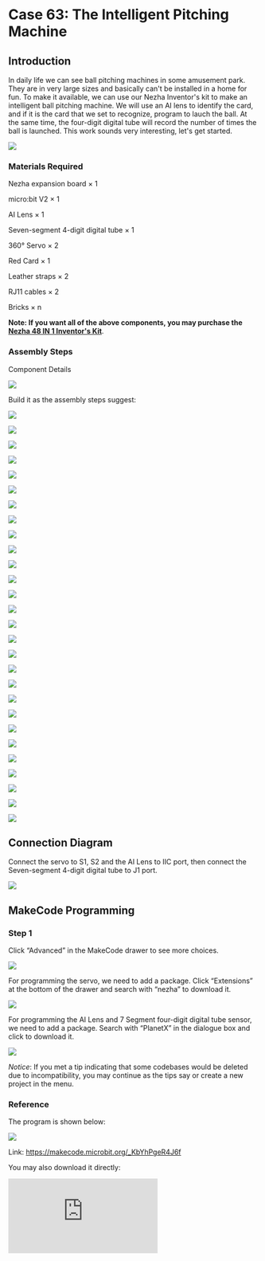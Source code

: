 # Case 63: The Intelligent Pitching Machine

## Introduction

In daily life we can see ball pitching machines in some amusement park. They are in very large sizes and basically can't be installed in a home for fun. To make it available,  we can use our Nezha Inventor's kit to make an intelligent ball pitching machine. We will use an AI lens to identify the card, and if it is the card that we set to recognize,  program to lauch the ball. At the same time, the four-digit digital tube will record the number of times the ball is launched. This work sounds very interesting, let's get started.

![](./images/63_1.png)

### Materials Required

Nezha expansion board × 1

micro:bit V2 × 1

AI Lens × 1

Seven-segment 4-digit digital tube × 1

360° Servo × 2

Red Card × 1

Leather straps × 2

RJ11 cables × 2

Bricks × n

**Note: If you want all of the above components, you may purchase the [Nezha 48 IN 1 Inventor's Kit](https://shop.elecfreaks.com/products/elecfreaks-micro-bit-nezha-48-in-1-inventors-kit-without-micro-bit-board?_pos=2&_sid=ed1b6fbd2&_ss=r)**.



### Assembly Steps

Component Details

![](./images/63_2.jpg)

Build it as the assembly steps suggest:

![](./images/63_3.jpg)

![](./images/63_4.jpg)

![](./images/63_5.jpg)

![](./images/63_6.jpg)

![](./images/63_7.jpg)

![](./images/63_8.jpg)

![](./images/63_9.jpg)

![](./images/63_10.jpg)

![](./images/63_11.jpg)

![](./images/63_12.jpg)

![](./images/63_13.jpg)

![](./images/63_14.jpg)

![](./images/63_15.jpg)

![](./images/63_16.jpg)

![](./images/63_17.jpg)

![](./images/63_18.jpg)

![](./images/63_19.jpg)

![](./images/63_20.jpg)

![](./images/63_21.jpg)

![](./images/63_22.jpg)

![](./images/63_23.jpg)

![](./images/63_24.jpg)

![](./images/63_25.jpg)

![](./images/63_26.jpg)

![](./images/63_27.jpg)

![](./images/63_28.jpg)

![](./images/63_29.jpg)

![](./images/63_30.jpg)

## Connection Diagram

Connect the servo to  S1, S2 and the AI Lens to IIC port, then connect the Seven-segment 4-digit digital tube to J1 port.

![](./images/63_36.png)


##  MakeCode Programming

### Step 1

Click “Advanced” in the MakeCode drawer to see more choices.



![](./images/49_10.png)



For programming the servo, we need to add a package. Click “Extensions” at the bottom of the drawer and search with “nezha” to download it.



![](./images/49_11.png)



For programming the AI Lens and 7 Segment four-digit digital tube sensor, we need to add a package. Search with “PlanetX” in the dialogue box and click to download it.

![](./images/49_12.png)



*Notice*: If you met a tip indicating that some codebases would be deleted due to incompatibility, you may continue as the tips say or create a new project in the menu.

### Reference

The program is shown below:

![](./images/63_32.jpg)

Link: https://makecode.microbit.org/_KbYhPgeR4J6f

You may also download it directly:

<div
    style={{
        position: 'relative',
        paddingBottom: '60%',
        overflow: 'hidden',
    }}
>
    <iframe
        src="https://makecode.microbit.org/_KbYhPgeR4J6f"
        frameborder="0"
        sandbox="allow-popups allow-forms allow-scripts allow-same-origin"
        style={{
            position: 'absolute',
            width: '100%',
            height: '100%',
        }}
    />
</div>

### Result

We can see that when a red card is placed in front of the AI lens, the pitcher fires a small ball and then the four-digit digital tube displays the number of the pitches.

![](./images/63_33.gif)

